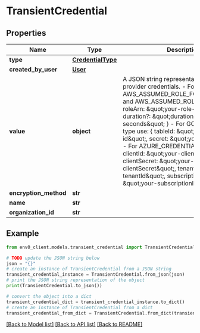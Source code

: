 # TransientCredential


## Properties

Name | Type | Description | Notes
------------ | ------------- | ------------- | -------------
**type** | [**CredentialType**](CredentialType.md) |  | 
**created_by_user** | [**User**](User.md) |  | [optional] 
**value** | **object** | A JSON string representation of the provider credentials. - For AWS_ASSUMED_ROLE_FOR_DEPLOYMENT and AWS_ASSUMED_ROLE types use: { roleArn: \&quot;your-role-arn\&quot;, duration?: \&quot;duration-in-seconds\&quot; }  - For GCP_CREDENTIALS type use: { tableId: \&quot;your-table-id\&quot;, secret: \&quot;your-secret\&quot; }  - For AZURE_CREDENTIALS type use: { clientId: \&quot;your-clientId\&quot;, clientSecret: \&quot;your-clientSecret\&quot;, tenantId: \&quot;your-tenantId\&quot;, subscriptionId: \&quot;your-subscriptionId\&quot; } | 
**encryption_method** | **str** |  | [optional] 
**name** | **str** |  | 
**organization_id** | **str** |  | 

## Example

```python
from env0_client.models.transient_credential import TransientCredential

# TODO update the JSON string below
json = "{}"
# create an instance of TransientCredential from a JSON string
transient_credential_instance = TransientCredential.from_json(json)
# print the JSON string representation of the object
print(TransientCredential.to_json())

# convert the object into a dict
transient_credential_dict = transient_credential_instance.to_dict()
# create an instance of TransientCredential from a dict
transient_credential_from_dict = TransientCredential.from_dict(transient_credential_dict)
```
[[Back to Model list]](../README.md#documentation-for-models) [[Back to API list]](../README.md#documentation-for-api-endpoints) [[Back to README]](../README.md)



